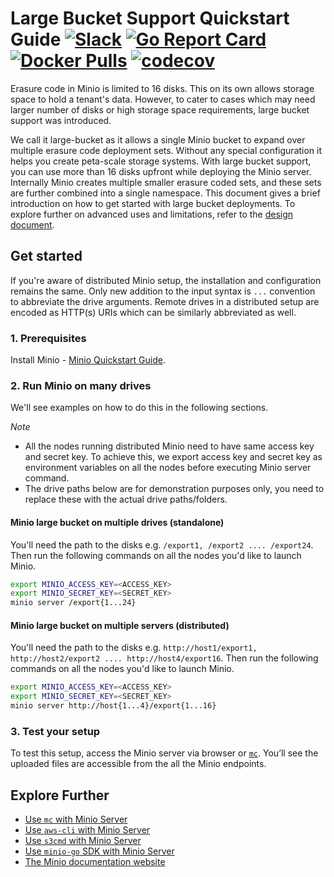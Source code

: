 # Large Bucket Support Quickstart Guide [![Slack](https://slack.minio.io/slack?type=svg)](https://slack.minio.io) [![Go Report Card](https://goreportcard.com/badge/piensa/bert)](https://goreportcard.com/report/piensa/bert) [![Docker Pulls](https://img.shields.io/docker/pulls/piensa/bert.svg?maxAge=604800)](https://hub.docker.com/r/piensa/bert/) [![codecov](https://codecov.io/gh/piensa/bert/branch/master/graph/badge.svg)](https://codecov.io/gh/piensa/bert)

Erasure code in Minio is limited to 16 disks. This on its own allows storage space to hold a tenant's data. However, to cater to cases which may need larger number of disks or high storage space requirements, large bucket support was introduced.

We call it large-bucket as it allows a single Minio bucket to expand over multiple erasure code deployment sets. Without any special configuration it helps you create peta-scale storage systems. With large bucket support, you can use more than 16 disks upfront while deploying the Minio server. Internally Minio creates multiple smaller erasure coded sets, and these sets are further combined into a single namespace. This document gives a brief introduction on how to get started with large bucket deployments. To explore further on advanced uses and limitations, refer to the [design document](https://github.com/piensa/bert/blob/master/docs/large-bucket/DESIGN.md).

## Get started
If you're aware of distributed Minio setup, the installation and configuration remains the same. Only new addition to the input syntax is `...` convention to abbreviate the drive arguments. Remote drives in a distributed setup are encoded as HTTP(s) URIs which can be similarly abbreviated as well.

### 1. Prerequisites
Install Minio - [Minio Quickstart Guide](https://docs.minio.io/docs/minio-quickstart-guide).

### 2. Run Minio on many drives
We'll see examples on how to do this in the following sections.

*Note*

- All the nodes running distributed Minio need to have same access key and secret key. To achieve this, we export access key and secret key as environment variables on all the nodes before executing Minio server command.
- The drive paths below are for demonstration purposes only, you need to replace these with the actual drive paths/folders.

#### Minio large bucket on multiple drives (standalone)
You'll need the path to the disks e.g. `/export1, /export2 .... /export24`. Then run the following commands on all the nodes you'd like to launch Minio.

```sh
export MINIO_ACCESS_KEY=<ACCESS_KEY>
export MINIO_SECRET_KEY=<SECRET_KEY>
minio server /export{1...24}
```

#### Minio large bucket on multiple servers (distributed)
You'll need the path to the disks e.g. `http://host1/export1, http://host2/export2 .... http://host4/export16`. Then run the following commands on all the nodes you'd like to launch Minio.

```sh
export MINIO_ACCESS_KEY=<ACCESS_KEY>
export MINIO_SECRET_KEY=<SECRET_KEY>
minio server http://host{1...4}/export{1...16}
```

### 3. Test your setup
To test this setup, access the Minio server via browser or [`mc`](https://docs.minio.io/docs/minio-client-quickstart-guide). You’ll see the uploaded files are accessible from the all the Minio endpoints.

## Explore Further
- [Use `mc` with Minio Server](https://docs.minio.io/docs/minio-client-quickstart-guide)
- [Use `aws-cli` with Minio Server](https://docs.minio.io/docs/aws-cli-with-minio)
- [Use `s3cmd` with Minio Server](https://docs.minio.io/docs/s3cmd-with-minio)
- [Use `minio-go` SDK with Minio Server](https://docs.minio.io/docs/golang-client-quickstart-guide)
- [The Minio documentation website](https://docs.minio.io)
